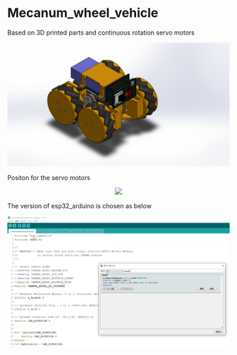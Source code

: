 # Mecanum_wheel_vehicle
Based on 3D printed parts and continuous rotation servo motors

<p align="center">
<img src="./mechanism/MK_Version1.JPG">
</p> 



Positon for the servo motors
<p align="center">
<img src="allocation.png">
</p> 


The version of esp32_arduino is chosen as below
<p align="center">
<img src="esp32_arduino.png">
</p> 

